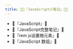 ```yaml
---
title: 🐱‍💻『JavaScript小笔记』🐱‍💻
---
```


- 🍋『JavaScript』🍋
- 🍋『JavaScript完整笔记』🍋
- 🍋『rem js设置根元素』🍋
- 🍋『JavaScript 数组』🍋
